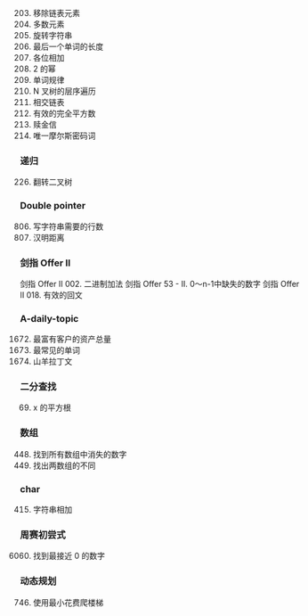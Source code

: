 
203. 移除链表元素
169. 多数元素 
796. 旋转字符串
58. 最后一个单词的长度
258. 各位相加
231. 2 的幂
290. 单词规律
429. N 叉树的层序遍历
160. 相交链表
367. 有效的完全平方数
383. 赎金信
804. 唯一摩尔斯密码词

### 递归
226. 翻转二叉树


### Double pointer
806. 写字符串需要的行数
461. 汉明距离


### 剑指 Offer II 
剑指 Offer II 002. 二进制加法
剑指 Offer 53 - II. 0～n-1中缺失的数字
剑指 Offer II 018. 有效的回文

### A-daily-topic
1672. 最富有客户的资产总量
819. 最常见的单词
824. 山羊拉丁文


### 二分查找
69. x 的平方根 

### 数组
448. 找到所有数组中消失的数字
2215. 找出两数组的不同


### char
415. 字符串相加


### 周赛初尝式
6060. 找到最接近 0 的数字

### 动态规划
746. 使用最小花费爬楼梯
